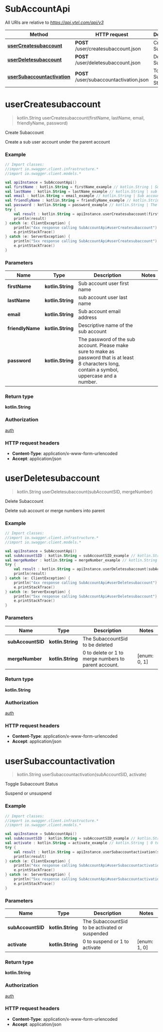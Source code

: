 # SubAccountApi

All URIs are relative to *https://api.ytel.com/api/v3*

Method | HTTP request | Description
------------- | ------------- | -------------
[**userCreatesubaccount**](SubAccountApi.md#userCreatesubaccount) | **POST** /user/createsubaccount.json | Create Subaccount
[**userDeletesubaccount**](SubAccountApi.md#userDeletesubaccount) | **POST** /user/deletesubaccount.json | Delete Subaccount
[**userSubaccountactivation**](SubAccountApi.md#userSubaccountactivation) | **POST** /user/subaccountactivation.json | Toggle Subaccount Status


<a name="userCreatesubaccount"></a>
# **userCreatesubaccount**
> kotlin.String userCreatesubaccount(firstName, lastName, email, friendlyName, password)

Create Subaccount

Create a sub user account under the parent account

### Example
```kotlin
// Import classes:
//import io.swagger.client.infrastructure.*
//import io.swagger.client.models.*

val apiInstance = SubAccountApi()
val firstName : kotlin.String = firstName_example // kotlin.String | Sub account user first name
val lastName : kotlin.String = lastName_example // kotlin.String | sub account user last name
val email : kotlin.String = email_example // kotlin.String | Sub account email address
val friendlyName : kotlin.String = friendlyName_example // kotlin.String | Descriptive name of the sub account
val password : kotlin.String = password_example // kotlin.String | The password of the sub account.  Please make sure to make as password that is at least 8 characters long, contain a symbol, uppercase and a number.
try {
    val result : kotlin.String = apiInstance.userCreatesubaccount(firstName, lastName, email, friendlyName, password)
    println(result)
} catch (e: ClientException) {
    println("4xx response calling SubAccountApi#userCreatesubaccount")
    e.printStackTrace()
} catch (e: ServerException) {
    println("5xx response calling SubAccountApi#userCreatesubaccount")
    e.printStackTrace()
}
```

### Parameters

Name | Type | Description  | Notes
------------- | ------------- | ------------- | -------------
 **firstName** | **kotlin.String**| Sub account user first name |
 **lastName** | **kotlin.String**| sub account user last name |
 **email** | **kotlin.String**| Sub account email address |
 **friendlyName** | **kotlin.String**| Descriptive name of the sub account |
 **password** | **kotlin.String**| The password of the sub account.  Please make sure to make as password that is at least 8 characters long, contain a symbol, uppercase and a number. |

### Return type

**kotlin.String**

### Authorization

[auth](../README.md#auth)

### HTTP request headers

 - **Content-Type**: application/x-www-form-urlencoded
 - **Accept**: application/json

<a name="userDeletesubaccount"></a>
# **userDeletesubaccount**
> kotlin.String userDeletesubaccount(subAccountSID, mergeNumber)

Delete Subaccount

Delete sub account or merge numbers into parent

### Example
```kotlin
// Import classes:
//import io.swagger.client.infrastructure.*
//import io.swagger.client.models.*

val apiInstance = SubAccountApi()
val subAccountSID : kotlin.String = subAccountSID_example // kotlin.String | The SubaccountSid to be deleted
val mergeNumber : kotlin.String = mergeNumber_example // kotlin.String | 0 to delete or 1 to merge numbers to parent account.
try {
    val result : kotlin.String = apiInstance.userDeletesubaccount(subAccountSID, mergeNumber)
    println(result)
} catch (e: ClientException) {
    println("4xx response calling SubAccountApi#userDeletesubaccount")
    e.printStackTrace()
} catch (e: ServerException) {
    println("5xx response calling SubAccountApi#userDeletesubaccount")
    e.printStackTrace()
}
```

### Parameters

Name | Type | Description  | Notes
------------- | ------------- | ------------- | -------------
 **subAccountSID** | **kotlin.String**| The SubaccountSid to be deleted |
 **mergeNumber** | **kotlin.String**| 0 to delete or 1 to merge numbers to parent account. | [enum: 0, 1]

### Return type

**kotlin.String**

### Authorization

[auth](../README.md#auth)

### HTTP request headers

 - **Content-Type**: application/x-www-form-urlencoded
 - **Accept**: application/json

<a name="userSubaccountactivation"></a>
# **userSubaccountactivation**
> kotlin.String userSubaccountactivation(subAccountSID, activate)

Toggle Subaccount Status

Suspend or unsuspend

### Example
```kotlin
// Import classes:
//import io.swagger.client.infrastructure.*
//import io.swagger.client.models.*

val apiInstance = SubAccountApi()
val subAccountSID : kotlin.String = subAccountSID_example // kotlin.String | The SubaccountSid to be activated or suspended
val activate : kotlin.String = activate_example // kotlin.String | 0 to suspend or 1 to activate
try {
    val result : kotlin.String = apiInstance.userSubaccountactivation(subAccountSID, activate)
    println(result)
} catch (e: ClientException) {
    println("4xx response calling SubAccountApi#userSubaccountactivation")
    e.printStackTrace()
} catch (e: ServerException) {
    println("5xx response calling SubAccountApi#userSubaccountactivation")
    e.printStackTrace()
}
```

### Parameters

Name | Type | Description  | Notes
------------- | ------------- | ------------- | -------------
 **subAccountSID** | **kotlin.String**| The SubaccountSid to be activated or suspended |
 **activate** | **kotlin.String**| 0 to suspend or 1 to activate | [enum: 1, 0]

### Return type

**kotlin.String**

### Authorization

[auth](../README.md#auth)

### HTTP request headers

 - **Content-Type**: application/x-www-form-urlencoded
 - **Accept**: application/json


